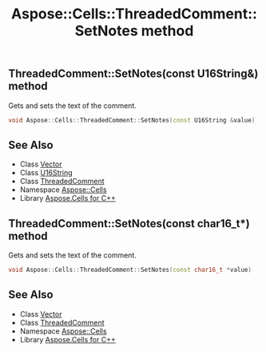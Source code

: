 ﻿---
title: Aspose::Cells::ThreadedComment::SetNotes method
linktitle: SetNotes
second_title: Aspose.Cells for C++ API Reference
description: 'Aspose::Cells::ThreadedComment::SetNotes method. Gets and sets the text of the comment in C++.'
type: docs
weight: 900
url: /cpp/aspose.cells/threadedcomment/setnotes/
---
## ThreadedComment::SetNotes(const U16String\&) method


Gets and sets the text of the comment.

```cpp
void Aspose::Cells::ThreadedComment::SetNotes(const U16String &value)
```

## See Also

* Class [Vector](../../vector/)
* Class [U16String](../../u16string/)
* Class [ThreadedComment](../)
* Namespace [Aspose::Cells](../../)
* Library [Aspose.Cells for C++](../../../)
## ThreadedComment::SetNotes(const char16_t*) method


Gets and sets the text of the comment.

```cpp
void Aspose::Cells::ThreadedComment::SetNotes(const char16_t *value)
```

## See Also

* Class [Vector](../../vector/)
* Class [ThreadedComment](../)
* Namespace [Aspose::Cells](../../)
* Library [Aspose.Cells for C++](../../../)
